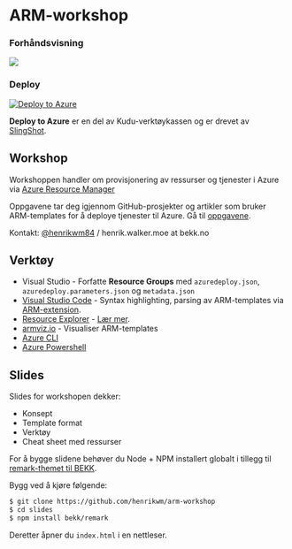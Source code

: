 # ARM-workshop

### Forhåndsvisning

<a href="http://armviz.io/#/?load=https%3A%2F%2Fraw.githubusercontent.com%2FHenrikWM%2Farm-workshop%2Fmaster%2Fazuredeploy.json" target="_blank">
  <img src="http://armviz.io/visualizebutton.png"/>
</a>

### Deploy

[![Deploy to Azure](http://azuredeploy.net/deploybutton.png)](https://azuredeploy.net/)

**Deploy to Azure** er en del av Kudu-verktøykassen og er drevet av [SlingShot]. 

## Workshop 

Workshoppen handler om provisjonering av ressurser og tjenester i Azure via [Azure Resource Manager] 

Oppgavene tar deg igjennom GitHub-prosjekter og artikler som bruker ARM-templates for å deploye tjenester til Azure. Gå til [oppgavene].

Kontakt: [@henrikwm84] / henrik.walker.moe at bekk.no

## Verktøy

* Visual Studio - Forfatte **Resource Groups** med `azuredeploy.json`, `azuredeploy.parameters.json` og `metadata.json`
* [Visual Studio Code] - Syntax highlighting, parsing av ARM-templates via [ARM-extension].
* [Resource Explorer] - [Lær mer](https://azure.microsoft.com/en-us/blog/azure-resource-explorer-a-new-tool-to-discover-the-azure-api/).
* [armviz.io] - Visualiser ARM-templates
* [Azure CLI]
* [Azure Powershell]

## Slides

Slides for workshopen dekker:

- Konsept
- Template format
- Verktøy
- Cheat sheet med ressurser

For å bygge slidene behøver du Node + NPM installert globalt i tillegg til [remark-themet til BEKK].

Bygg ved å kjøre følgende:

```sh
$ git clone https://github.com/henrikwm/arm-workshop
$ cd slides
$ npm install bekk/remark
```

Deretter åpner du `index.html` i en nettleser.

[@henrikwm84]: <http://twitter.com/henrikwm84>
[slides]: <https://github.com/henrikwm/arm-workshop/slides>
[oppgavene]: <https://github.com/HenrikWM/arm-workshop/blob/master/Oppgaver.md>
[Azure Resource Manager]: <https://azure.microsoft.com/en-us/documentation/articles/resource-group-overview/>
[remark-themet til BEKK]: <https://github.com/bekk/remark>
[SlingShot]: <https://github.com/projectkudu/slingshot>
[Resource Explorer]: <https://resources.azure.com/>
[armviz.io]: <http://armviz.io/>
[Azure CLI]: <https://azure.microsoft.com/en-us/documentation/articles/xplat-cli-install/>
[Azure Powershell]: <https://azure.microsoft.com/en-us/documentation/articles/powershell-install-configure/>
[Visual Studio Code]: <https://code.visualstudio.com/>
[ARM-extension]: <https://marketplace.visualstudio.com/items?itemName=msazurermtools.azurerm-vscode-tools&Wt.mc_id=DX_MVP8656>
